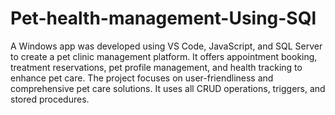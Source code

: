 # Pet-health-management-Using-SQl
A Windows app was developed using VS Code, JavaScript, and SQL Server to create a pet clinic management platform. It offers appointment booking, treatment reservations, pet profile management, and health tracking to enhance pet care. The project focuses on user-friendliness and comprehensive pet care solutions. It uses all CRUD operations, triggers, and stored procedures.

